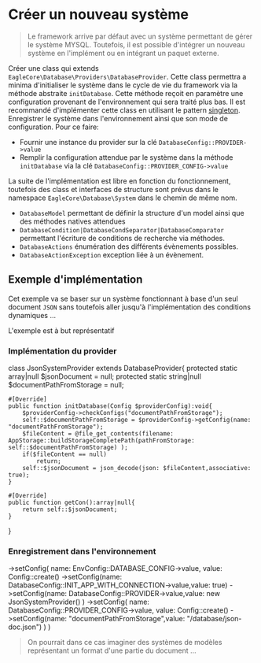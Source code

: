 # Créer un nouveau système

> Le framework arrive par défaut avec un système permettant de gérer le système MYSQL. Toutefois, il est possible d'intégrer un nouveau système en l'implément ou en intégrant un paquet externe.

<procedure title="Etapes de création d'un système">
    <step>
        Créer une class qui extends <code>EagleCore\Database\Providers\DatabaseProvider</code>. 
        Cette class permettra a minima d'initialiser le système dans le cycle de vie du framework via la méthode abstraite <code>initDatabase</code>.
        Cette méthode reçoit en paramètre une configuration provenant de l'environnement qui sera traité plus bas.
        <note>Il est recommandé d'implémenter cette class en utilisant le pattern <a href="https://fr.wikipedia.org/wiki/Singleton_(patron_de_conception)">singleton</a>.</note>
    </step>
    <step>
        Enregistrer le système dans l'environnement ainsi que son mode de configuration.
        Pour ce faire:
        <ul>
            <li>Fournir une instance du provider sur la clé <code>DatabaseConfig::PROVIDER->value</code></li>
            <li>Remplir la configuration attendue par le système dans la méthode <code>initDatabase</code> via la clé <code>DatabaseConfig::PROVIDER_CONFIG->value</code></li>
        </ul>
    </step>
    <step>
        La suite de l'implémentation est libre en fonction du fonctionnement, toutefois des class et interfaces de structure sont prévus dans le namespace <code>EagleCore\Database\System</code> dans le chemin de même nom.
        <ul>
            <li><code>DatabaseModel</code> permettant de définir la structure d'un model ainsi que des méthodes natives attendues</li>
            <li><code>DatabaseCondition|DatabaseCondSeparator|DatabaseComparator</code> permettant l'écriture de conditions de recherche via méthodes.</li>
            <li><code>DatabaseActions</code> énumération des différents évènements possibles.</li>
            <li><code>DatabaseActionException</code> exception liée à un évènement.</li>
        </ul>
    </step>
</procedure>

## Exemple d'implémentation

Cet exemple va se baser sur un système fonctionnant à base d'un seul document <code>JSON</code> sans toutefois aller jusqu'à l'implémentation des conditions dynamiques ...

<warning>L'exemple est à but représentatif</warning>

### Implémentation du provider

<code-block lang="php">
class JsonSystemProvider extends DatabaseProvider{
    protected static array|null $jsonDocument = null;
    protected static string|null $documentPathFromStorage = null; 

    #[Override]
    public function initDatabase(Config $providerConfig):void{
        $providerConfig->checkConfigs("documentPathFromStorage");
        self::$documentPathFromStorage = $providerConfig->getConfig(name: "documentPathFromStorage");
        $fileContent = @file_get_contents(filename: AppStorage::buildStorageCompletePath(pathFromStorage: self::$documentPathFromStorage) );
        if($fileContent == null)
            return;
        self::$jsonDocument = json_decode(json: $fileContent,associative: true);
    }

    #[Override]
    public function getCon():array|null{
        return self::$jsonDocument;
    }
}
</code-block>

### Enregistrement dans l'environnement

<code-block lang="php">
->setConfig(
    name: EnvConfig::DATABASE_CONFIG->value,
    value: Config::create()
        ->setConfig(name: DatabaseConfig::INIT_APP_WITH_CONNECTION->value,value: true)
        ->setConfig(name: DatabaseConfig::PROVIDER->value,value: new JsonSystemProvider() )
        ->setConfig(
            name: DatabaseConfig::PROVIDER_CONFIG->value,
            value: Config::create()
                ->setConfig(name: "documentPathFromStorage",value: "/database/json-doc.json")
        )
)
</code-block>

> On pourrait dans ce cas imaginer des systèmes de modèles représentant un format d'une partie du document ...